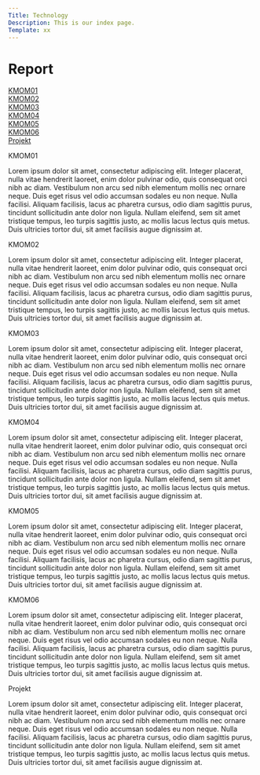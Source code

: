 ```yaml
---
Title: Technology
Description: This is our index page.
Template: xx
---
```


# Report

<div class="nav">
    <div>
        <a href="#kmom01"> KMOM01</a>
    </div>
    <div>
        <a href="#kmom02"> KMOM02 </a>
    </div>
    <div>
        <a href="#kmom03"> KMOM03 </a>
    </div>
    <div>
        <a href="#kmom04"> KMOM04 </a>
    </div>
    <div>
        <a href="#kmom05"> KMOM05 </a>
    </div>
    <div>
        <a href="#kmom06"> KMOM06 </a>
    </div>
    <div>
        <a href="#proj"> Projekt </a>
    </div>
</div>


<div id="kmom01" class="kmom">
<p class="kmom-header"> KMOM01 </p>
<p>
    Lorem ipsum dolor sit amet, consectetur adipiscing elit. Integer placerat, nulla vitae hendrerit laoreet, enim dolor pulvinar odio, quis consequat orci nibh ac diam. Vestibulum non arcu sed nibh elementum mollis nec ornare neque. Duis eget risus vel odio accumsan sodales eu non neque. Nulla facilisi. Aliquam facilisis, lacus ac pharetra cursus, odio diam sagittis purus, tincidunt sollicitudin ante dolor non ligula. Nullam eleifend, sem sit amet tristique tempus, leo turpis sagittis justo, ac mollis lacus lectus quis metus. Duis ultricies tortor dui, sit amet facilisis augue dignissim at.
</p>
</div>

<div id="kmom02" class="kmom">
<p class="kmom-header"> KMOM02 </p>
<p>
    Lorem ipsum dolor sit amet, consectetur adipiscing elit. Integer placerat, nulla vitae hendrerit laoreet, enim dolor pulvinar odio, quis consequat orci nibh ac diam. Vestibulum non arcu sed nibh elementum mollis nec ornare neque. Duis eget risus vel odio accumsan sodales eu non neque. Nulla facilisi. Aliquam facilisis, lacus ac pharetra cursus, odio diam sagittis purus, tincidunt sollicitudin ante dolor non ligula. Nullam eleifend, sem sit amet tristique tempus, leo turpis sagittis justo, ac mollis lacus lectus quis metus. Duis ultricies tortor dui, sit amet facilisis augue dignissim at.
</p>
</div>

<div id="kmom03" class="kmom">
<p class="kmom-header"> KMOM03 </p>
<p>
    Lorem ipsum dolor sit amet, consectetur adipiscing elit. Integer placerat, nulla vitae hendrerit laoreet, enim dolor pulvinar odio, quis consequat orci nibh ac diam. Vestibulum non arcu sed nibh elementum mollis nec ornare neque. Duis eget risus vel odio accumsan sodales eu non neque. Nulla facilisi. Aliquam facilisis, lacus ac pharetra cursus, odio diam sagittis purus, tincidunt sollicitudin ante dolor non ligula. Nullam eleifend, sem sit amet tristique tempus, leo turpis sagittis justo, ac mollis lacus lectus quis metus. Duis ultricies tortor dui, sit amet facilisis augue dignissim at.
</p>
</div>

<div id="kmom04" class="kmom">
<p class="kmom-header"> KMOM04 </p>
<p>
    Lorem ipsum dolor sit amet, consectetur adipiscing elit. Integer placerat, nulla vitae hendrerit laoreet, enim dolor pulvinar odio, quis consequat orci nibh ac diam. Vestibulum non arcu sed nibh elementum mollis nec ornare neque. Duis eget risus vel odio accumsan sodales eu non neque. Nulla facilisi. Aliquam facilisis, lacus ac pharetra cursus, odio diam sagittis purus, tincidunt sollicitudin ante dolor non ligula. Nullam eleifend, sem sit amet tristique tempus, leo turpis sagittis justo, ac mollis lacus lectus quis metus. Duis ultricies tortor dui, sit amet facilisis augue dignissim at.
</p>
</div>

<div id="kmom05" class="kmom">
<p class="kmom-header"> KMOM05 </p>
<p>
    Lorem ipsum dolor sit amet, consectetur adipiscing elit. Integer placerat, nulla vitae hendrerit laoreet, enim dolor pulvinar odio, quis consequat orci nibh ac diam. Vestibulum non arcu sed nibh elementum mollis nec ornare neque. Duis eget risus vel odio accumsan sodales eu non neque. Nulla facilisi. Aliquam facilisis, lacus ac pharetra cursus, odio diam sagittis purus, tincidunt sollicitudin ante dolor non ligula. Nullam eleifend, sem sit amet tristique tempus, leo turpis sagittis justo, ac mollis lacus lectus quis metus. Duis ultricies tortor dui, sit amet facilisis augue dignissim at.
</p>
</div>

<div id="kmom06" class="kmom">
<p class="kmom-header"> KMOM06 </p>
<p>
    Lorem ipsum dolor sit amet, consectetur adipiscing elit. Integer placerat, nulla vitae hendrerit laoreet, enim dolor pulvinar odio, quis consequat orci nibh ac diam. Vestibulum non arcu sed nibh elementum mollis nec ornare neque. Duis eget risus vel odio accumsan sodales eu non neque. Nulla facilisi. Aliquam facilisis, lacus ac pharetra cursus, odio diam sagittis purus, tincidunt sollicitudin ante dolor non ligula. Nullam eleifend, sem sit amet tristique tempus, leo turpis sagittis justo, ac mollis lacus lectus quis metus. Duis ultricies tortor dui, sit amet facilisis augue dignissim at.
</p>
</div>

<div id="proj" class="kmom">
<p class="kmom-header"> Projekt </p>
<p>
    Lorem ipsum dolor sit amet, consectetur adipiscing elit. Integer placerat, nulla vitae hendrerit laoreet, enim dolor pulvinar odio, quis consequat orci nibh ac diam. Vestibulum non arcu sed nibh elementum mollis nec ornare neque. Duis eget risus vel odio accumsan sodales eu non neque. Nulla facilisi. Aliquam facilisis, lacus ac pharetra cursus, odio diam sagittis purus, tincidunt sollicitudin ante dolor non ligula. Nullam eleifend, sem sit amet tristique tempus, leo turpis sagittis justo, ac mollis lacus lectus quis metus. Duis ultricies tortor dui, sit amet facilisis augue dignissim at.
</p>
</div>
